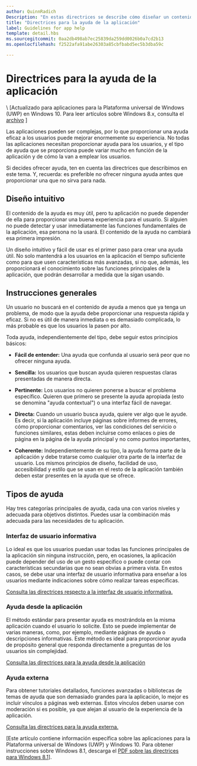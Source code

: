 ```yaml
---
author: QuinnRadich
Description: "En estas directrices se describe cómo diseñar un contenido de la ayuda que resulte eficaz para una aplicación."
title: "Directrices para la ayuda de la aplicación"
label: Guidelines for app help
template: detail.hbs
ms.sourcegitcommit: 0aa2db498ab7ec25839da259dd0026b0a7cd2b13
ms.openlocfilehash: f2522afa91abe26303a85cbfbabd5ec5b3dba59c

---
```


# Directrices para la ayuda de la aplicación

\ [Actualizado para aplicaciones para la Plataforma universal de Windows (UWP) en Windows 10. Para leer artículos sobre Windows 8.x, consulta el [archivo](http://go.microsoft.com/fwlink/p/?linkid=619132) \]

Las aplicaciones pueden ser complejas, por lo que proporcionar una ayuda eficaz a los usuarios puede mejorar enormemente su experiencia. No todas las aplicaciones necesitan proporcionar ayuda para los usuarios, y el tipo de ayuda que se proporciona puede variar mucho en función de la aplicación y de cómo la van a emplear los usuarios.

Si decides ofrecer ayuda, ten en cuenta las directrices que describimos en este tema. Y, recuerda: es preferible no ofrecer ninguna ayuda antes que proporcionar una que no sirva para nada.

## <span id="intuitive_design"></span><span id="INTUITIVE_DESIGN"></span>Diseño intuitivo

El contenido de la ayuda es muy útil, pero tu aplicación no puede depender de ella para proporcionar una buena experiencia para el usuario. Si alguien no puede detectar y usar inmediatamente las funciones fundamentales de la aplicación, esa persona no la usará. El contenido de la ayuda no cambiará esa primera impresión.

Un diseño intuitivo y fácil de usar es el primer paso para crear una ayuda útil. No solo mantendrá a los usuarios en la aplicación el tiempo suficiente como para que usen características más avanzadas, si no que, además, les proporcionará el conocimiento sobre las funciones principales de la aplicación, que podrán desarrollar a medida que la sigan usando.

## <span id="general_instructions"></span><span id="GENERAL_INSTRUCTIONS"></span>Instrucciones generales

Un usuario no buscará en el contenido de ayuda a menos que ya tenga un problema, de modo que la ayuda debe proporcionar una respuesta rápida y eficaz. Si no es útil de manera inmediata o es demasiado complicada, lo más probable es que los usuarios la pasen por alto.

Toda ayuda, independientemente del tipo, debe seguir estos principios básicos:

-   **Fácil de entender:** Una ayuda que confunda al usuario será peor que no ofrecer ninguna ayuda.

-   **Sencilla:** los usuarios que buscan ayuda quieren respuestas claras presentadas de manera directa.

-   **Pertinente:** Los usuarios no quieren ponerse a buscar el problema específico. Quieren que primero se presente la ayuda apropiada (esto se denomina "ayuda contextual") o una interfaz fácil de navegar.

-   **Directa:** Cuando un usuario busca ayuda, quiere ver algo que le ayude. Es decir, si la aplicación incluye páginas sobre informes de errores, cómo proporcionar comentarios, ver las condiciones del servicio o funciones similares, estas deben incluirse como enlaces o pies de página en la página de la ayuda principal y no como puntos importantes,

-   **Coherente:** Independientemente de su tipo, la ayuda forma parte de la aplicación y debe tratarse como cualquier otra parte de la interfaz de usuario. Los mismos principios de diseño, facilidad de uso, accesibilidad y estilo que se usan en el resto de la aplicación también deben estar presentes en la ayuda que se ofrece.

## <span id="types_of_help"></span><span id="TYPES_OF_HELP"></span>Tipos de ayuda

Hay tres categorías principales de ayuda, cada una con varios niveles y adecuada para objetivos distintos. Puedes usar la combinación más adecuada para las necesidades de tu aplicación.

### <span id="instructional_ui"></span><span id="INSTRUCTIONAL_UI"></span>Interfaz de usuario informativa

Lo ideal es que los usuarios puedan usar todas las funciones principales de la aplicación sin ninguna instrucción, pero, en ocasiones, la aplicación puede depender del uso de un gesto específico o puede contar con características secundarias que no sean obvias a primera vista. En estos casos, se debe usar una interfaz de usuario informativa para enseñar a los usuarios mediante indicaciones sobre cómo realizar tareas específicas.

[Consulta las directrices respecto a la interfaz de usuario informativa.](instructional-ui.md)

### <span id="in_app_help"></span><span id="IN_APP_HELP"></span>Ayuda desde la aplicación

El método estándar para presentar ayuda es mostrándola en la misma aplicación cuando el usuario lo solicite. Esto se puede implementar de varias maneras, como, por ejemplo, mediante páginas de ayuda o descripciones informativas. Este método es ideal para proporcionar ayuda de propósito general que responda directamente a preguntas de los usuarios sin complejidad.

[Consulta las directrices para la ayuda desde la aplicación](in-app-help.md)

### <span id="external_help"></span><span id="EXTERNAL_HELP"></span>Ayuda externa

Para obtener tutoriales detallados, funciones avanzadas o bibliotecas de temas de ayuda que son demasiado grandes para la aplicación, lo mejor es incluir vínculos a páginas web externas. Estos vínculos deben usarse con moderación si es posible, ya que alejan al usuario de la experiencia de la aplicación.

[Consulta las directrices para la ayuda externa.](external-help.md)

\[Este artículo contiene información específica sobre las aplicaciones para la Plataforma universal de Windows (UWP) y Windows 10. Para obtener instrucciones sobre Windows 8.1, descarga el [PDF sobre las directrices para Windows 8.1](https://go.microsoft.com/fwlink/p/?linkid=258743)\].



<!--HONumber=Jun16_HO5-->


